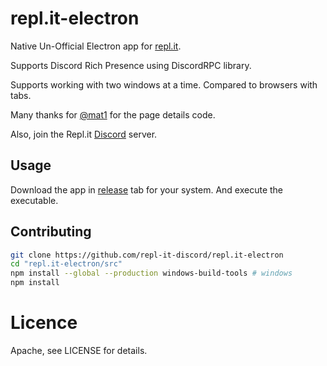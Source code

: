 # repl.it-electron
Native Un-Official Electron app for [repl.it](https://repl.it).

Supports Discord Rich Presence using DiscordRPC library.

Supports working with two windows at a time. Compared to browsers with tabs.

Many thanks for [@mat1](https://repl.it/@mat1) for the page details code.

Also, join the Repl.it [Discord](https://discord.gg/346Tapr) server.

## Usage
Download the app in [release](https://github.com/leon332157/repl.it-electron/releases) tab for your system. And execute the executable.

## Contributing

```bash
git clone https://github.com/repl-it-discord/repl.it-electron
cd "repl.it-electron/src"
npm install --global --production windows-build-tools # windows
npm install
```

# Licence
Apache, see LICENSE for details.
